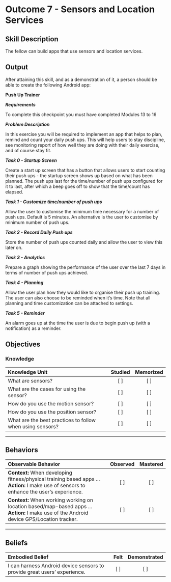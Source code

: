 # Outcome 7 - Sensors and Location Services

## Skill Description
The fellow can build apps that use sensors and location services.

## Output
After attaining this skill, and as a demonstration of it, a person should be able to create the following Android app:

**Push Up Trainer**

**_Requirements_**

To complete this checkpoint you must have completed Modules 13 to 16

**_Problem Description_**

In this exercise you will be required to implement an app that helps to plan, remind and count your daily push ups. This will help users to stay discipline, see monitoring report of how well they are doing with their daily exercise, and of course stay fit.

**_Task 0 - Startup Screen_**

Create a start up screen that has a button that allows users to start counting their push ups - the startup screen shows up based on what has been planned. The push ups last for the time/number of push ups configured for it to last, after which a beep goes off to show that the time/count has elapsed.

**_Task 1 - Customize time/number of push ups_**

Allow the user to customise the minimum time necessary for a number of push ups. Default is 5 minutes. An alternative is the user to customise by minimum number of push ups.

**_Task 2 - Record Daily Push ups_**

Store the number of push ups counted daily and allow the user to view this later on.

**_Task 3 - Analytics_**

Prepare a graph showing the performance of the user over the last 7 days in terms of number of push ups achieved.

**_Task 4 - Planning_**

Allow the user plan how they would like to organise their push up training. The user can also choose to be reminded when it’s time.
Note that all planning and time customization can be attached to settings.

**_Task 5 - Reminder_**

An alarm goes up at the time the user is due to begin push up (with a notification) as a reminder.

## Objectives

### Knowledge

| Knowledge Unit   |      Studied      | Memorized |
|:-------------|:------------------:|:--------:|
| What are sensors?| [ ] | [ ] |
| What are the cases for using the sensor? | [ ] | [ ] |
| How do you use the motion sensor? | [ ] | [ ] |
| How do you use the position sensor?| [ ] | [ ] |
| What are the best practices to follow when using sensors? | [ ] | [ ] |

----------

## Behaviors

| Observable Behavior   |      Observed      | Mastered |
|:-------------|:------------------:|:--------:|
| **Context:** When developing fitness/physical training based apps ... **Action:** I make use of sensors to enhance the user’s experience. | [ ] | [ ]  |
| **Context:** When working working on location based/map-based apps ... **Action:**  I make use of the Android device GPS/Location tracker. | [ ] | [ ]  |
----------

## Beliefs

| Embodied Belief   |      Felt      | Demonstrated |
|:-------------|:------------------:|:--------:|
| I can harness Android device sensors to provide great users’ experience. | [ ] | [ ]  |
